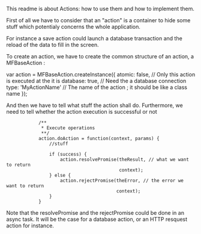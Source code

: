 This readme is about Actions: how to use them and how to implement them.

First of all we have to consider that an "action" is a container to hide some stuff
which potentialy concerns the whole application.

For instance a save action could launch a database transaction and the reload of the data to fill in the screen.


To create an action, we have to create the common structure of an action, a MFBaseAction :

var action = MFBaseAction.createInstance({
                    atomic: false, // Only this action is executed at the it is
                    database: true, // Need the a database connection
                    type: 'MyActionName' // The name of the action ; it should be like a class name
                });

And then we have to tell what stuff the action shall do.
Furthermore, we need to tell whether the action execution is successful or not

                /** 
                 * Execute operations
                 **/
                action.doAction = function(context, params) {
                    //stuff

                    if (success) {
                        action.resolvePromise(theResult, // what we want to return 
                                              context);
                    } else {
                        action.rejectPromise(theError, // the error we want to return
                                             context);
                    }
                }
                
                
Note that the resolvePromise and the rejectPromise could be done in an async task.
It will be the case for a database action, or an HTTP resquest action for instance.